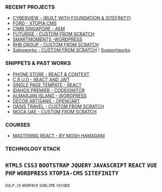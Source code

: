 
### RECENT PROJECTS

-  [CYBERVIEW - (BUILT WITH FOUNDATION & SITEFINITY)](http://cyberview.com.my/)  
-  [FORD - XTOPIA CMS](https://www.sdacford.com.my/)  
-  [CIMB SINGAPORE - AEM](https://www.cimbbank.com.sg/en/personal/index.html)  
-  [FUTURISE - CUSTOM FROM SCRATCH](http://futurise.com.my/)
-  [SMARTMOMENTS -WORDPRESS](https://smartmoments.com.my/)
-  [RHB GROUP - CUSTOM FROM SCRATCH](https://art-and-dalvik-alliance-bizsmart.netlify.com/_sitemap.html)
-  [Salesworks - CUSTOM FROM SCRATCH](https://art-and-dalvik-salesworks.netlify.com/) / [Supportworks](https://art-and-dalvik-supportworks.netlify.com/)

### SNIPPETS & PAST WORKS

-  [PHONE STORE - REACT & CONTEXT](https://phonestore-reactjs.netlify.com/)
-  [C.R.U.D - REACT AND JWT](https://todo-crud-react.netlify.com/)
-  [SINGLE PAGE TEMPATE - REACT](https://singlepagetemplate.netlify.com/)
-  [IDAHOS PREMIER - CODEIGNITOR](http://www.quickrealtor.com/)
-  [ALMARJAN ISLAND - WORDPRESS](http://almarjanisland.com/)
-  [DECOR ARTISANS - OPENCART](http://decorartisans.com/rent-a-bouquet)
-  [OASIS TRAVEL - CUSTOM FROM SCRATCH](https://www.oasistraveluae.com/)
-  [MOCA UAE - CUSTOM FROM SCRATCH](http://mocauae.ae/)

### COURSES
-  [MASTERING REACT - BY MOSH HAMADANI](https://codewithmosh.com/p/mastering-react)

### TECHNOLOGY STACK

`HTML5` `CSS3` `BOOTSTRAP` `JQUERY` `JAVASCRIPT` 
`REACT` `VUE` `PHP` `WORDPRESS` `XTOPIA-CMS` `SITEFINITY`
--------------------------------
`GULP.JS` `WEBPACK` `SUBLIME` `VSCODE`





